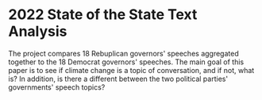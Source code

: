 # 2022 State of the State Text Analysis
The project compares 18 Rebuplican governors' speeches aggregated together to the 18 Democrat governors' speeches. The main goal of this paper is to see if climate change is a topic of conversation, and if not, what is? In addition, is there a different between the two political parties' governments' speech topics?
